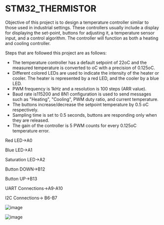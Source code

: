 # STM32_THERMISTOR
Objective of this project is to design a temperature controller similar to those
used in industrial settings. These controllers usually include a display for displaying
the set-point, buttons for adjusting it, a temperature sensor input, and a control
algorithm. The controller will function as both a heating and cooling controller.

Steps that are followed this project are as follows:
- The temperature controller has a default setpoint of 22oC and the
measured temperature is converted to oC with a precision of 0.125oC.
- Different colored LEDs are used to indicate the intensity of the heater
or cooler. The heater is represented by a red LED, and the cooler by a
blue LED.
- PWM frequency is 1kHz and a resolution is 100 steps (ARR value).
- Baud rate is115200 and 8N1 configuration is used to send messages
such as "Heating", "Cooling", PWM duty ratio, and current
temperature.
- The buttons increase/decrease the setpoint temperature by 0.5 oC
respectively.
- Sampling time is set to 0.5 seconds, buttons are responding only when
they are released.
- The gain of the controller is 5 PWM counts for every 0.125oC
temperature error.

Red LED->A0

Blue LED->A1

Saturation LED->A2

Button DOWN->B12

Button UP->B13

UART Connections->A9-A10

I2C Connections-> B6-B7

![image](https://github.com/yerenkl/STM32_THERMISTOR/assets/61627684/73a5440b-cdbb-48d9-a211-50756cdfe4a7)

![image](https://github.com/yerenkl/STM32_THERMISTOR/assets/61627684/d04ec2a9-d695-4d35-9b0c-dfc4b10e340f)

